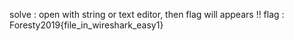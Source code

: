 solve : open with string or text editor, then flag will appears !!
flag  : Foresty2019{file_in_wireshark_easy1}
